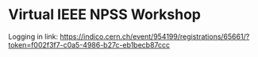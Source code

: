 # Virtual IEEE NPSS Workshop
Logging in link: https://indico.cern.ch/event/954199/registrations/65661/?token=f002f3f7-c0a5-4986-b27c-eb1becb87ccc
